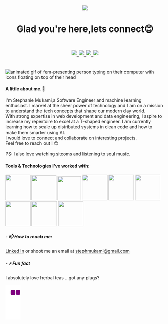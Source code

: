 

<div id="header" align="center">
<img src="https://capsule-render.vercel.app/api?&type=waving&color=timeAuto&height=300&section=header&text=Welcome%20to%20my%20GitHub!%20&animation=scaleIn&fontSize=70&textBg=true" />
<h1>Glad you're here,lets connect😊 <h1/>
<a href="https://www.linkedin.com/in/stephanie-mukami-4b1129202">
 <img height="50" src="https://user-images.githubusercontent.com/110028520/189325942-352c6176-253b-4b67-a2f7-9625cd05a788.png"/>
</a>
<a href ="https://instagram.com/steph_mukamii?igshid=YmMyMTA2M2Y=">
<img height="50" src="https://user-images.githubusercontent.com/110028520/189315672-d7d92e30-9ee2-4f49-b645-07acd8bb4d19.png"/>
</a>
<a href="https://twitter.com/mukamisizzles?s=20&t=odSjCZeAFewwSLBQpJzP2A">
<img height="50" src ="https://user-images.githubusercontent.com/110028520/189324263-e32497d8-8ba0-4a76-ae90-00c28b9ac113.png"/>
</a>
<a href="https://open.spotify.com/user/31o3kxy4vjk52f7upo73fznzz53a?si=g212jdvLRNmoJnGqqhVWiA&utm_source=copy-link">
<img height="50" src="https://user-images.githubusercontent.com/110028520/189325227-57d97912-084c-4cfd-bfaf-094bbc354b25.png" />
</a>

</div>
<p>
 <br>
 <img src="https://media.giphy.com/media/L1R1tvI9svkIWwpVYr/giphy.gif" alt="animated gif of fem-presenting person typing on their computer with icons floating on top of their head" width="300"/>
<h4>A little about me.🎇</h4> 
 I'm Stephanie Mukami,a Software Engineer and  machine learning enthusiast. I marvel at the sheer power of technology and I am on a mission to understand the tech concepts that shape our modern day world.
 <br>
 With strong expertise in web development and data engineering, I aspire to increase my repertoire to excel at a T-shaped engineer.
 I am currently learning how to scale up distributed systems in clean code and how to make them smarter using AI.
 <br>
 I would love to connect and collaborate on interesting projects.
 <br>
 Feel free to reach out ! 😊

 <br>
 <br>
PS: I also love watching  sitcoms and listening to soul music.
<h4>Tools & Technologies I've worked with: <h4/>
<p>
<img height="80" width="80" src="https://cdn.jsdelivr.net/gh/devicons/devicon/icons/java/java-original-wordmark.svg" />
<img height="78" width="78" src="https://cdn.jsdelivr.net/gh/devicons/devicon/icons/python/python-original-wordmark.svg" />
<img height ="75" width="75"src="https://cdn.jsdelivr.net/gh/devicons/devicon/icons/vscode/vscode-original.svg" />
<img height="80" width="80" src="https://cdn.jsdelivr.net/gh/devicons/devicon/icons/figma/figma-original.svg" />
<img height ="80" width="80" src="https://cdn.jsdelivr.net/gh/devicons/devicon/icons/c/c-original.svg" />
<img height="80" width="80" src="https://cdn.jsdelivr.net/gh/devicons/devicon/icons/html5/html5-original.svg" />
<img height="80" width="80" src="https://cdn.jsdelivr.net/gh/devicons/devicon/icons/linux/linux-original.svg" />
<img height ="80" width="80" src="https://cdn.jsdelivr.net/gh/devicons/devicon/icons/javascript/javascript-original.svg" />
<img height="80" width="80" src="https://cdn.jsdelivr.net/gh/devicons/devicon/icons/mysql/mysql-original-wordmark.svg" />
</p>
 <p>
  <h5>- 📫 How to reach me:</h5>
  
  <a href="">Linked In</a> or shoot me an email at stephmukami@gmail.com
  <h5>- ⚡ Fun fact</h5>
  I absolutely love herbal teas ...got any plugs?
 </p>
  <img  src="https://github.com/stephkariuki19/stephkariuki19/blob/output/github-contribution-grid-snake.gif"/>
  
</p>






<!--
**stephmukami/stephmukami** is a ✨ _special_ ✨ repository because its `README.md` (this file) appears on your GitHub profile.

Here are some ideas to get you started:

- 🔭 I’m currently working on ...
- 🌱 I’m currently learning ...
- 👯 I’m looking to collaborate on ...
- 🤔 I’m looking for help with ...
- 💬 Ask me about ...
- 📫 How to reach me: ...
- 😄 Pronouns: ...
- ⚡ Fun fact: ...
-->
